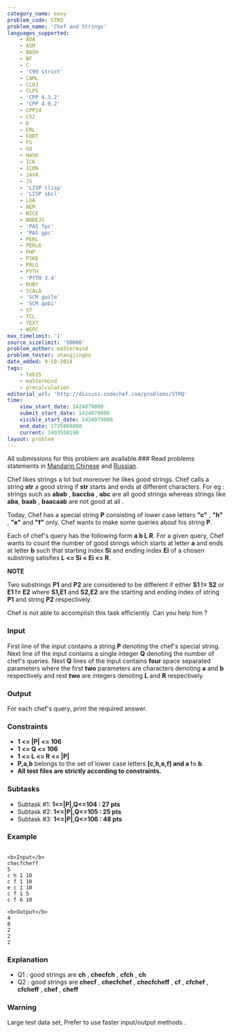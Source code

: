 ```yaml
---
category_name: easy
problem_code: STRQ
problem_name: 'Chef and Strings'
languages_supported:
    - ADA
    - ASM
    - BASH
    - BF
    - C
    - 'C99 strict'
    - CAML
    - CLOJ
    - CLPS
    - 'CPP 4.3.2'
    - 'CPP 4.9.2'
    - CPP14
    - CS2
    - D
    - ERL
    - FORT
    - FS
    - GO
    - HASK
    - ICK
    - ICON
    - JAVA
    - JS
    - 'LISP clisp'
    - 'LISP sbcl'
    - LUA
    - NEM
    - NICE
    - NODEJS
    - 'PAS fpc'
    - 'PAS gpc'
    - PERL
    - PERL6
    - PHP
    - PIKE
    - PRLG
    - PYTH
    - 'PYTH 3.4'
    - RUBY
    - SCALA
    - 'SCM guile'
    - 'SCM qobi'
    - ST
    - TCL
    - TEXT
    - WSPC
max_timelimit: '1'
source_sizelimit: '50000'
problem_author: ma5termind
problem_tester: shangjingbo
date_added: 9-10-2014
tags:
    - feb15
    - ma5termind
    - precalculation
editorial_url: 'http://discuss.codechef.com/problems/STRQ'
time:
    view_start_date: 1424079000
    submit_start_date: 1424079000
    visible_start_date: 1424079000
    end_date: 1735669800
    current: 1493558190
layout: problem
---
```

All submissions for this problem are available.###  Read problems statements in [Mandarin Chinese](http://www.codechef.com/download/translated/FEB15/mandarin/STRQ.pdf) and [Russian](http://www.codechef.com/download/translated/FEB15/russian/STRQ.pdf).

Chef likes strings a lot but moreover he likes good strings. Chef calls a string **str** a good string if **str** starts and ends at different characters. For eg : strings such as **abab** , **baccba** , **abc** are all good strings whereas strings like **aba**, **baab** , **baacaab** are not good at all .

Today, Chef has a special string **P** consisting of lower case letters **"c"** , **"h"** , **"e"** and **"f"** only. Chef wants to make some queries about his string **P**.

Each of chef's query has the following form **a b L R**. For a given query, Chef wants to count the number of good strings which starts at letter **a** and ends at letter **b** such that starting index **Si** and ending index **Ei** of a chosen substring satisfies **L <= Si < Ei <= R**.

**NOTE**

Two substrings **P1** and **P2** are considered to be different if either **S1 != S2** or **E1 != E2** where **S1,E1** and **S2,E2** are the starting and ending index of string **P1** and string **P2** respectively.

Chef is not able to accomplish this task efficiently. Can you help him ?

### Input

First line of the input contains a string **P** denoting the chef's special string. Next line of the input contains a single integer **Q** denoting the number of chef's queries. Next **Q** lines of the input contains **four** space separated parameters where the first **two** parameters are characters denoting **a** and **b** respectively and rest **two** are integers denoting **L** and **R** respectively.

### Output

For each chef's query, print the required answer.

### Constraints

- **1 <= |P| <= 106**
- **1 <= Q <= 106**
- **1 <= L <= R <= |P|**
- **P,a,b** belongs to the set of lower case letters **\[c,h,e,f\] and a != b**.
- **All test files are strictly according to constraints.**

### Subtasks

- Subtask #1: **1<=|P|,Q<=104 : 27 pts**
- Subtask #2: **1<=|P|,Q<=105 : 25 pts**
- Subtask #3: **1<=|P|,Q<=106 : 48 pts**

### Example

```

<b>Input</b>
checfcheff
5
c h 1 10
c f 1 10
e c 1 10
c f 1 5
c f 6 10

<b>Output</b>
4
8
2
2
2

```
### Explanation

- Q1 : good strings are **ch** , **checfch** , **cfch** , **ch**
- Q2 : good strings are **checf** , **checfchef** , **checfcheff** , **cf** , **cfchef** , **cfcheff** , **chef** , **cheff**

### Warning

Large test data set, Prefer to use faster input/output methods .